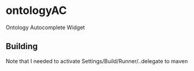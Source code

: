 # ontologyAC
Ontology Autocomplete Widget


## Building
Note that I needed to activate Settings/Build/Runner/..delegate to maven 

